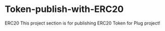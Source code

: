 # Token-publish-with-ERC20
ERC20
This project section is for publishing ERC20 Token for Plug project!
